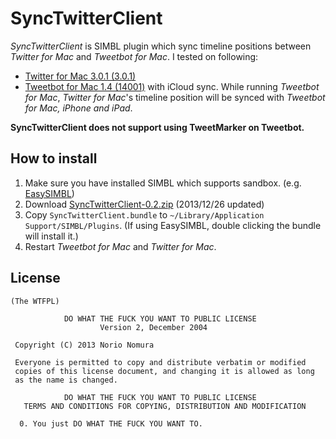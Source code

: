 SyncTwitterClient
=================
*SyncTwitterClient* is SIMBL plugin which sync timeline positions between *Twitter for Mac* and *Tweetbot for Mac*.
I tested on following:
- [Twitter for Mac 3.0.1 (3.0.1)](https://itunes.apple.com/jp/app/twitter/id409789998?mt=12)
- [Tweetbot for Mac 1.4 (14001)](https://itunes.apple.com/jp/app/tweetbot-for-twitter/id557168941?mt=12) with iCloud sync.
While running *Tweetbot for Mac*, *Twitter for Mac*'s timeline position will be synced with *Tweetbot for Mac, iPhone and iPad*.

**SyncTwitterClient does not support using TweetMarker on Tweetbot.**

How to install
--------------
1. Make sure you have installed SIMBL which supports sandbox. (e.g. [EasySIMBL](https://github.com/norio-nomura/EasySIMBL))
2. Download [SyncTwitterClient-0.2.zip](http://github.com/norio-nomura/SyncTwitterClient/releases/download/0.2/SyncTwitterClient-0.2.zip) (2013/12/26 updated)
3. Copy `SyncTwitterClient.bundle` to `~/Library/Application Support/SIMBL/Plugins`.
   (If using EasySIMBL, double clicking the bundle will install it.)
4. Restart *Tweetbot for Mac* and *Twitter for Mac*.

License
-------
	(The WTFPL)
	
	            DO WHAT THE FUCK YOU WANT TO PUBLIC LICENSE
	                    Version 2, December 2004
	
	 Copyright (C) 2013 Norio Nomura
	
	 Everyone is permitted to copy and distribute verbatim or modified
	 copies of this license document, and changing it is allowed as long
	 as the name is changed.
	
	            DO WHAT THE FUCK YOU WANT TO PUBLIC LICENSE
	   TERMS AND CONDITIONS FOR COPYING, DISTRIBUTION AND MODIFICATION
	
	  0. You just DO WHAT THE FUCK YOU WANT TO.
